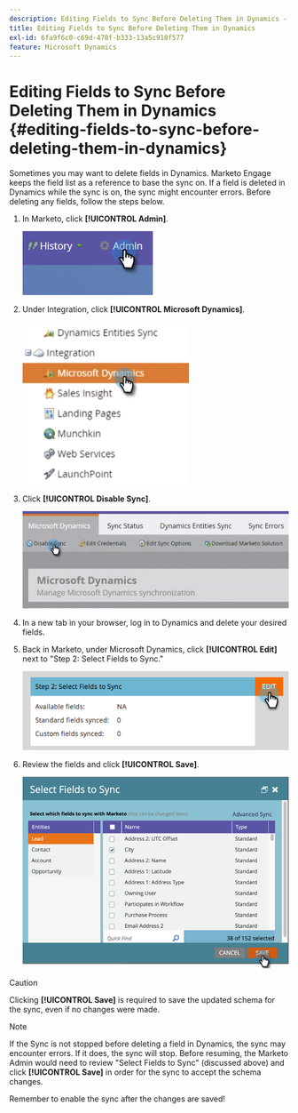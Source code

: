 ```yaml
---
description: Editing Fields to Sync Before Deleting Them in Dynamics - Marketo Docs - Product Documentation
title: Editing Fields to Sync Before Deleting Them in Dynamics
exl-id: 6fa9f6c0-c69d-478f-b333-13a5c910f577
feature: Microsoft Dynamics
---
```

# Editing Fields to Sync Before Deleting Them in Dynamics {#editing-fields-to-sync-before-deleting-them-in-dynamics}

Sometimes you may want to delete fields in Dynamics. Marketo Engage keeps the field list as a reference to base the sync on. If a field is deleted in Dynamics while the sync is on, the sync might encounter errors. Before deleting any fields, follow the steps below.

1. In Marketo, click **[!UICONTROL Admin]**.

   ![](assets/sync-before-deleting-them-in-dynamics-1.png)

1. Under Integration, click **[!UICONTROL Microsoft Dynamics]**.

   ![](assets/sync-before-deleting-them-in-dynamics-2.png)

1. Click **[!UICONTROL Disable Sync]**.

   ![](assets/sync-before-deleting-them-in-dynamics-3.png)

1. In a new tab in your browser, log in to Dynamics and delete your desired fields.

1. Back in Marketo, under Microsoft Dynamics, click **[!UICONTROL Edit]** next to "Step 2: Select Fields to Sync."

   ![](assets/sync-before-deleting-them-in-dynamics-4.png)

1. Review the fields and click **[!UICONTROL Save]**.

   ![](assets/sync-before-deleting-them-in-dynamics-5.png)

>[!CAUTION]
>
>Clicking **[!UICONTROL Save]** is required to save the updated schema for the sync, even if no changes were made.

>[!NOTE]
>
>If the Sync is not stopped before deleting a field in Dynamics, the sync may encounter errors. If it does, the sync will stop. Before resuming, the Marketo Admin would need to review "Select Fields to Sync" (discussed above) and click **[!UICONTROL Save]** in order for the sync to accept the schema changes.

Remember to enable the sync after the changes are saved!
